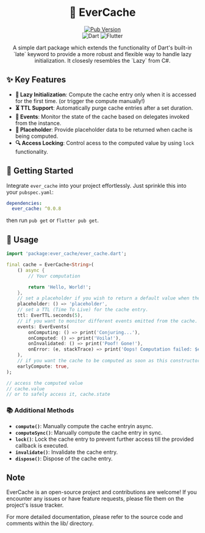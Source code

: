 <div align="center">
  <h1>🚀 EverCache</h1>

  <p align="center">
    <a href="https://pub.dev/packages/wordpress_client"> 
      <img src="https://img.shields.io/pub/v/ever_cache?color=blueviolet" alt="Pub Version"/> 
    </a> 
    <br>
    <img src="https://img.shields.io/badge/dart-%230175C2.svg?style=for-the-badge&logo=dart&logoColor=white" alt="Dart" />
    <img src="https://img.shields.io/badge/Flutter-%2302569B.svg?style=for-the-badge&logo=Flutter&logoColor=white" alt="Flutter" />
    <br>
    <p>
        A simple dart package which extends the functionality of Dart's built-in `late` keyword to provide a more robust and flexible way to handle lazy initialization. It closesly resembles the `Lazy<T>` from C#.
    </p>
</p>
</div>

## ✨ Key Features

- **🚀 Lazy Initialization**: Compute the cache entry only when it is accessed for the first time. (or trigger the compute manually!)
- **⏳ TTL Support**: Automatically purge cache entries after a set duration.
- **📡 Events**: Monitor the state of the cache based on delegates invoked from the instance.
- **🔧 Placeholder**: Provide placeholder data to be returned when cache is being computed.
- **🔍 Access Locking**: Control acess to the computed value by using `lock` functionality.

## 🚀 Getting Started

Integrate `ever_cache` into your project effortlessly. Just sprinkle this into your `pubspec.yaml`:

```yaml
dependencies:
  ever_cache: ^0.0.8
```

then run `pub get` or `flutter pub get`.

## 🌟 Usage

```dart
import 'package:ever_cache/ever_cache.dart';

final cache = EverCache<String>(
    () async {
        // Your computation

        return 'Hello, World!';
    },
    // set a placeholder if you wish to return a default value when the computation is in progress.
    placeholder: () => 'placeholder',
    // set a TTL (Time To Live) for the cache entry.
    ttl: EverTTL.seconds(5),
    // if you want to monitor different events emitted from the cache.
    events: EverEvents(
        onComputing: () => print('Conjuring...'),
        onComputed: () => print('Voila!'),
        onInvalidated: () => print('Poof! Gone!'),
        onError: (e, stackTrace) => print('Oops! Computation failed: $e'),
    ),
    // if you want the cache to be computed as soon as this constructor is called in the background
    earlyCompute: true,
);

// access the computed value
// cache.value
// or to safely access it, cache.state
```

### 📚 Additional Methods

- **`compute()`**: Manually compute the cache entryin async.
- **`computeSync()`**: Manually compute the cache entry in sync.
- **`lock()`**: Lock the cache entry to prevent further access till the provided callback is executed.
- **`invalidate()`**: Invalidate the cache entry.
- **`dispose()`**: Dispose of the cache entry.

## Note

EverCache is an open-source project and contributions are welcome! If you encounter any issues or have feature requests, please file them on the project's issue tracker.

For more detailed documentation, please refer to the source code and comments within the lib/ directory.

